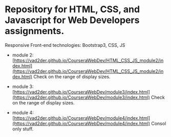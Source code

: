 # Repository for HTML, CSS, and Javascript for Web Developers assignments.

Responsive Front-end technologies: Bootstrap3, CSS, JS

* module 2: [https://vad2der.github.io/CourseraWebDev/HTML_CSS_JS_module2/index.html](https://vad2der.github.io/CourseraWebDev/HTML_CSS_JS_module2/index.html)  Check on the range of display sizes.

* module 3: [https://vad2der.github.io/CourseraWebDev/module3/index.html](https://vad2der.github.io/CourseraWebDev/module3/index.html)  Check on the range of display sizes.

* module 4: [https://vad2der.github.io/CourseraWebDev/module4/index.html](https://vad2der.github.io/CourseraWebDev/module4/index.html)  Consol only stuff.